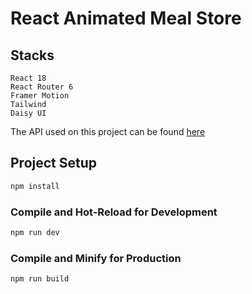 # React Animated Meal Store

## Stacks

```
React 18
React Router 6
Framer Motion
Tailwind
Daisy UI
```

The API used on this project can be found <a href="https://www.themealdb.com/" target="_blank">here</a>

## Project Setup

```sh
npm install
```

### Compile and Hot-Reload for Development

```sh
npm run dev
```

### Compile and Minify for Production

```sh
npm run build
```
